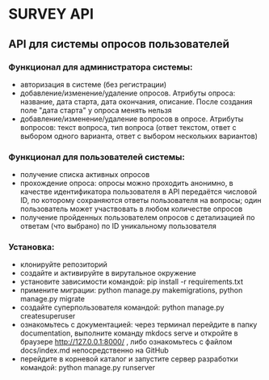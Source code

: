# SURVEY API

## API для системы опросов пользователей

### Функционал для администратора системы:
- авторизация в системе (без регистрации)
- добавление/изменение/удаление опросов. Атрибуты опроса: название, дата старта, дата окончания, описание. После создания поле "дата старта" у опроса менять нельзя
- добавление/изменение/удаление вопросов в опросе. Атрибуты вопросов: текст вопроса, тип вопроса (ответ текстом, ответ с выбором одного варианта, ответ с выбором нескольких вариантов)

### Функционал для пользователей системы:
- получение списка активных опросов
- прохождение опроса: опросы можно проходить анонимно, в качестве идентификатора пользователя в API передаётся числовой ID, по которому сохраняются ответы пользователя на вопросы; один пользователь может участвовать в любом количестве опросов
- получение пройденных пользователем опросов с детализацией по ответам (что выбрано) по ID уникальному пользователя

### Установка:
- клонируйте репозиторий
- создайте и активируйте в вирутальное окружение
- установите зависимости командой: pip install -r requirements.txt
- примените миграции:
python manage.py makemigrations,
python manage.py migrate
- cоздайте суперпользователя командой: python manage.py createsuperuser
- ознакомьтесь с документацией: через терминал перейдите в папку documentation, выполните команду mkdocs serve и откройте в браузере http://127.0.0.1:8000/ , либо ознакомьтесь с файлом docs/index.md непосредственно на GitHub
- перейдите в корневой каталог и запустите сервер разработки командой: python manage.py runserver
